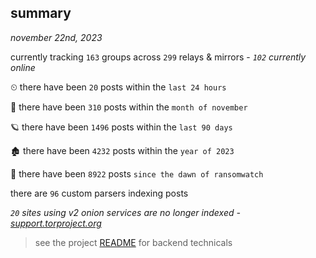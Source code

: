 
## summary
_november 22nd, 2023_

currently tracking `163` groups across `299` relays & mirrors - _`102` currently online_

⏲ there have been `20` posts within the `last 24 hours`

🦈 there have been `310` posts within the `month of november`

🪐 there have been `1496` posts within the `last 90 days`

🏚 there have been `4232` posts within the `year of 2023`

🦕 there have been `8922` posts `since the dawn of ransomwatch`

there are `96` custom parsers indexing posts

_`20` sites using v2 onion services are no longer indexed - [support.torproject.org](https://support.torproject.org/onionservices/v2-deprecation/)_

> see the project [README](https://github.com/joshhighet/ransomwatch#ransomwatch--) for backend technicals
